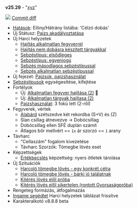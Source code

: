
**v25.29** - "[xyz](xyz)"

![](https://raw.githubusercontent.com/kaktusztea/szilankrpg/master/md/images/github.logo.small.png) [Commit diff](https://github.com/kaktusztea/szilankrpg/compare/25.28..25.29)

- [Hatások](https://github.com/kaktusztea/szilankrpg/blob/master/md/081_hatasok.md): Előny/Hátrány listába: 'Célzó dobás'
- Új Státusz: [Pajzs akadályoztatása](https://github.com/kaktusztea/szilankrpg/blob/master/md/082_statuszok.md#%EF%B8%8F-pajzs-akad%C3%A1lyoztat%C3%A1sa-1-2)
- Új Harci helyzetek
  - [Hajítás alkalmatlan fegyverrel](https://github.com/kaktusztea/szilankrpg/blob/master/md/065_01_harci_helyzetek.md#haj%C3%ADt%C3%A1s-alkalmatlan-fegyverrel)
  - [Hajítás nem dobásra készített tárgyakkal](https://github.com/kaktusztea/szilankrpg/blob/master/md/065_01_harci_helyzetek.md#haj%C3%ADt%C3%A1s-nem-dob%C3%A1sra-k%C3%A9sz%C3%ADtett-t%C3%A1rgyakkal)
  - [Sebzéstípus: elsődleges](https://github.com/kaktusztea/szilankrpg/blob/master/md/065_01_harci_helyzetek.md#sebz%C3%A9st%C3%ADpus-els%C5%91dleges)
  - [Sebzéstípus: egyenjogú](https://github.com/kaktusztea/szilankrpg/blob/master/md/065_01_harci_helyzetek.md#sebz%C3%A9st%C3%ADpus-egyenjog%C3%BA)
  - [Sebzés másodlagos sebzéstípussal](https://github.com/kaktusztea/szilankrpg/blob/master/md/065_01_harci_helyzetek.md#sebz%C3%A9st%C3%ADpus-m%C3%A1sodlagos)
  - [Sebzés alkalmatlan sebzéstípussal](https://github.com/kaktusztea/szilankrpg/blob/master/md/065_01_harci_helyzetek.md#sebz%C3%A9st%C3%ADpus-alkalmatlan)
- Új fejezet: [Pajzsok, pajzshasználat](https://github.com/kaktusztea/szilankrpg/blob/master/md/064_02_09_pajzsok_pajzshasznalat.md)
- [Sebzéstípusok](https://github.com/kaktusztea/szilankrpg/blob/master/md/068_01_fegyverek_altalanos_szabalyai.md#sebz%C3%A9st%C3%ADpusok) egységesítése, kifejtése
- Fortélyok
  - Új: [Alkalmatlan fegyver hajítása (2)](https://github.com/kaktusztea/szilankrpg/blob/master/md/fortelyok.harci/alkalmatlan_fegyver_hajitasa.md) 🔁
  - Új: [Alkalmatlan tárgyak hajítasa (2)](https://github.com/kaktusztea/szilankrpg/blob/master/md/fortelyok.harci/alkalmatlan_targyak_hajitasa.md)
  - [Pajzshasználat](https://github.com/kaktusztea/szilankrpg/blob/master/md/fortelyok.harci/pajzshasznalat.md): 3 fokú lett (2-ről)
- Fegyverek, vértek
  - [Alabárd](https://github.com/kaktusztea/szilankrpg/blob/master/md/068_05_landzsavivo_fegyverek.md) szétszedve két rekordba (S+V) és (Z)
  - Slan csillag átnevezve → Dobócsillag
  - Dobócsillag ellen SFÉ duplán számít
  - Átlagos bőr mellvért == `1x` ár szorzó == `1` arany
- Távharc
  - "Cellaszám" fogalom kivezetése
  - Távharc Szorzók: Tömegbe lövés eset
- Képzettségek
  - [Értékbecslés](https://github.com/kaktusztea/szilankrpg/blob/master/md/kepzettsegek.szekunder/ertekbecsles.md) képzettség: nyers ötletek tárolása
- Új Szituációk
  - [Harcoló tömegbe lövés - egy konkrét célra](https://github.com/kaktusztea/szilankrpg/blob/master/md/szituaciok/harcolo_tomegbe_loves__egy_konkret_celra.md)
  - [Harcoló tömegbe lövés - bárki jó találatnak](https://github.com/kaktusztea/szilankrpg/blob/master/md/szituaciok/harcolo_tomegbe_loves__barki_jo_talalatnak.md)
  - [Kitérés lövés elől próba](https://github.com/kaktusztea/szilankrpg/blob/master/md/szituaciok/kiteres_loves_elol.md)
  - [Kitérés lövés elől sikertelen (rontott Gyorsaságpróba)](https://github.com/kaktusztea/szilankrpg/blob/master/md/szituaciok/kiteres_loves_elol_sikertelen.md)
- Rengeteg formázás, átfogalmazás
- [Ingame segédlet](https://github.com/kaktusztea/szilankrpg/raw/master/segedlet/szilank_segedlet_ingame.pdf?raw=true) Harci helyzetek táblázat frissítve
- Karakteralkotó v8.8.8 beta
